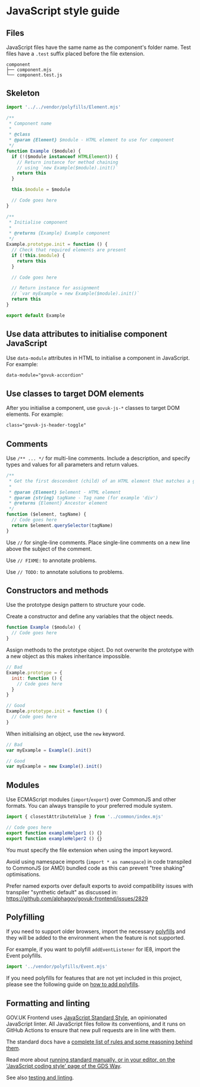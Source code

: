 # JavaScript style guide

## Files

JavaScript files have the same name as the component's folder name. Test files have a `.test` suffix placed before the file extension.

```
component
├── component.mjs
└── component.test.js
```

## Skeleton

```js
import '../../vendor/polyfills/Element.mjs'

/**
 * Component name
 *
 * @class
 * @param {Element} $module - HTML element to use for component
 */
function Example ($module) {
  if (!($module instanceof HTMLElement)) {
    // Return instance for method chaining
    // using `new Example($module).init()`
    return this
  }

  this.$module = $module

  // Code goes here
}

/**
 * Initialise component
 *
 * @returns {Example} Example component
 */
Example.prototype.init = function () {
  // Check that required elements are present
  if (!this.$module) {
    return this
  }

  // Code goes here

  // Return instance for assignment
  // `var myExample = new Example($module).init()`
  return this
}

export default Example
```

## Use data attributes to initialise component JavaScript

Use `data-module` attributes in HTML to initialise a component in JavaScript. For example:

```html
data-module="govuk-accordion"
```

## Use classes to target DOM elements

After you initialise a component, use `govuk-js-*` classes to target DOM elements. For example:

```html
class="govuk-js-header-toggle"
```

## Comments

Use `/** ... */` for multi-line comments. Include a description, and specify types and values for all parameters and return values.

```js
/**
 * Get the first descendent (child) of an HTML element that matches a given tag name
 *
 * @param {Element} $element - HTML element
 * @param {string} tagName - Tag name (for example 'div')
 * @returns {Element} Ancestor element
 */
function ($element, tagName) {
  // Code goes here
  return $element.querySelector(tagName)
}
```

Use `//` for single-line comments. Place single-line comments on a new line above the subject of the comment.

Use `// FIXME:` to annotate problems.

Use `// TODO:` to annotate solutions to problems.

## Constructors and methods

Use the prototype design pattern to structure your code.

Create a constructor and define any variables that the object needs.

```js
function Example ($module) {
  // Code goes here
}
```

Assign methods to the prototype object. Do not overwrite the prototype with a new object as this makes inheritance impossible.

```js
// Bad
Example.prototype = {
  init: function () {
    // Code goes here
  }
}

// Good
Example.prototype.init = function () {
  // Code goes here
}
```

When initialising an object, use the `new` keyword.

```js
// Bad
var myExample = Example().init()

// Good
var myExample = new Example().init()
```

## Modules

Use ECMAScript modules (`import`/`export`) over CommonJS and other formats. You can always transpile to your preferred module system.

```js
import { closestAttributeValue } from '../common/index.mjs'

// Code goes here
export function exampleHelper1 () {}
export function exampleHelper2 () {}
```

You must specify the file extension when using the import keyword.

Avoid using namespace imports (`import * as namespace`) in code transpiled to CommonJS (or AMD) bundled code as this can prevent "tree shaking" optimisations.

Prefer named exports over default exports to avoid compatibility issues with transpiler "synthetic default" as discussed in: https://github.com/alphagov/govuk-frontend/issues/2829

## Polyfilling

If you need to support older browsers, import the necessary [polyfills](/src/govuk/vendor/polyfills) and they will be added to the environment when the feature is not supported.

For example, if you want to polyfill `addEventListener` for IE8, import the Event polyfills.

```js
import '../vendor/polyfills/Event.mjs'
```

If you need polyfills for features that are not yet included in this project, please see the following guide on [how to add polyfills](../polyfilling.md).

## Formatting and linting

GOV.UK Frontend uses [JavaScript Standard Style](https://standardjs.com), an opinionated JavaScript linter. All JavaScript files follow its conventions, and it runs on GitHub Actions to ensure that new pull requests are in line with them.

The standard docs have a [complete list of rules and some reasoning behind them](https://standardjs.com/rules.html).

Read more about [running standard manually, or in your editor, on the 'JavaScript coding style' page of the GDS Way](https://gds-way.cloudapps.digital/manuals/programming-languages/js.html#linting).

See also [testing and linting](/docs/releasing/testing-and-linting.md).
